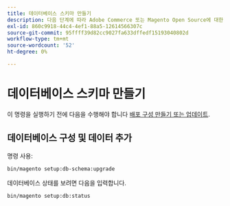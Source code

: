 ```yaml
---
title: 데이터베이스 스키마 만들기
description: 다음 단계에 따라 Adobe Commerce 또는 Magento Open Source에 대한 데이터베이스를 만듭니다.
exl-id: 860c9918-44c4-4ef1-88a5-12614566307c
source-git-commit: 95ffff39d82cc9027fa633dffedf15193040802d
workflow-type: tm+mt
source-wordcount: '52'
ht-degree: 0%

---
```


# 데이터베이스 스키마 만들기

이 명령을 실행하기 전에 다음을 수행해야 합니다 [배포 구성 만들기 또는 업데이트](deployment.md).

## 데이터베이스 구성 및 데이터 추가

명령 사용:

```bash
bin/magento setup:db-schema:upgrade
```

데이터베이스 상태를 보려면 다음을 입력합니다.

```bash
bin/magento setup:db:status
```

